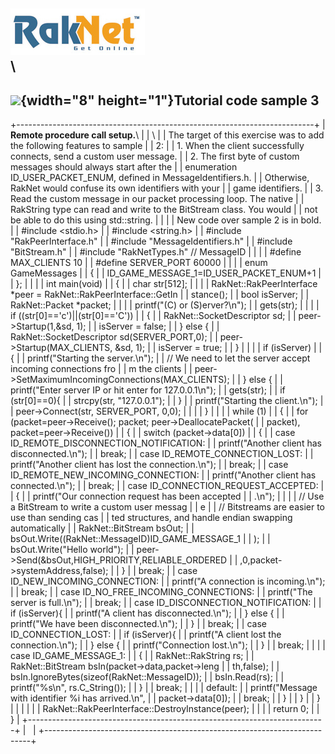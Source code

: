 ![Oculus VR, Inc.](RakNetLogo.jpg)\
\
  -----------------------------------------------------------------
  **![](spacer.gif){width="8" height="1"}Tutorial code sample 3**
  -----------------------------------------------------------------

+--------------------------------------------------------------------------+
| **Remote procedure call setup.**\                                        |
| \                                                                        |
| The target of this exercise was to add the following features to sample  |
| 2:                                                                       |
| 1.  When the client successfully connects, send a custom user message.   |
| 2.  The first byte of custom messages should always start after the      |
|     enumeration ID\_USER\_PACKET\_ENUM, defined in MessageIdentifiers.h. |
|     Otherwise, RakNet would confuse its own identifiers with your        |
|     game identifiers.                                                    |
| 3.  Read the custom message in our packet processing loop. The native    |
|     RakString type can read and write to the BitStream class. You would  |
|     not be able to do this using std::string.                            |
|                                                                          |
| New code over sample 2 is in bold.                                       |
|     #include <stdio.h>                                                   |
|     #include <string.h>                                                  |
|     #include "RakPeerInterface.h"                                        |
|     #include "MessageIdentifiers.h"                                      |
|     #include "BitStream.h"                                               |
|     #include "RakNetTypes.h"  // MessageID                               |
|                                                                          |
|     #define MAX_CLIENTS 10                                               |
|     #define SERVER_PORT 60000                                            |
|                                                                          |
|     enum GameMessages                                                    |
|     {                                                                    |
|         ID_GAME_MESSAGE_1=ID_USER_PACKET_ENUM+1                          |
|     };                                                                   |
|                                                                          |
|     int main(void)                                                       |
|     {                                                                    |
|         char str[512];                                                   |
|                                                                          |
|         RakNet::RakPeerInterface *peer = RakNet::RakPeerInterface::GetIn |
| stance();                                                                |
|         bool isServer;                                                   |
|         RakNet::Packet *packet;                                          |
|                                                                          |
|         printf("(C) or (S)erver?\n");                                    |
|         gets(str);                                                       |
|                                                                          |
|         if ((str[0]=='c')||(str[0]=='C'))                                |
|         {                                                                |
|             RakNet::SocketDescriptor sd;                                 |
|             peer->Startup(1,&sd, 1);                                     |
|             isServer = false;                                            |
|         } else {                                                         |
|             RakNet::SocketDescriptor sd(SERVER_PORT,0);                  |
|             peer->Startup(MAX_CLIENTS, &sd, 1);                          |
|             isServer = true;                                             |
|         }                                                                |
|                                                                          |
|         if (isServer)                                                    |
|         {                                                                |
|             printf("Starting the server.\n");                            |
|             // We need to let the server accept incoming connections fro |
| m the clients                                                            |
|             peer->SetMaximumIncomingConnections(MAX_CLIENTS);            |
|         } else {                                                         |
|             printf("Enter server IP or hit enter for 127.0.0.1\n");      |
|             gets(str);                                                   |
|             if (str[0]==0){                                              |
|                 strcpy(str, "127.0.0.1");                                |
|             }                                                            |
|             printf("Starting the client.\n");                            |
|             peer->Connect(str, SERVER_PORT, 0,0);                        |
|                                                                          |
|         }                                                                |
|                                                                          |
|         while (1)                                                        |
|         {                                                                |
|             for (packet=peer->Receive(); packet; peer->DeallocatePacket( |
| packet), packet=peer->Receive())                                         |
|             {                                                            |
|                 switch (packet->data[0])                                 |
|                 {                                                        |
|                 case ID_REMOTE_DISCONNECTION_NOTIFICATION:               |
|                     printf("Another client has disconnected.\n");        |
|                     break;                                               |
|                 case ID_REMOTE_CONNECTION_LOST:                          |
|                     printf("Another client has lost the connection.\n"); |
|                     break;                                               |
|                 case ID_REMOTE_NEW_INCOMING_CONNECTION:                  |
|                     printf("Another client has connected.\n");           |
|                     break;                                               |
|                 case ID_CONNECTION_REQUEST_ACCEPTED:                     |
|                     {                                                    |
|                         printf("Our connection request has been accepted |
| .\n");                                                                   |
|                                                                          |
|                         // Use a BitStream to write a custom user messag |
| e                                                                        |
|                         // Bitstreams are easier to use than sending cas |
| ted structures, and handle endian swapping automatically                 |
|                         RakNet::BitStream bsOut;                         |
|                         bsOut.Write((RakNet::MessageID)ID_GAME_MESSAGE_1 |
| );                                                                       |
|                         bsOut.Write("Hello world");                      |
|                         peer->Send(&bsOut,HIGH_PRIORITY,RELIABLE_ORDERED |
| ,0,packet->systemAddress,false);                                         |
|                     }                                                    |
|                     break;                                               |
|                 case ID_NEW_INCOMING_CONNECTION:                         |
|                     printf("A connection is incoming.\n");               |
|                     break;                                               |
|                 case ID_NO_FREE_INCOMING_CONNECTIONS:                    |
|                     printf("The server is full.\n");                     |
|                     break;                                               |
|                 case ID_DISCONNECTION_NOTIFICATION:                      |
|                     if (isServer){                                       |
|                         printf("A client has disconnected.\n");          |
|                     } else {                                             |
|                         printf("We have been disconnected.\n");          |
|                     }                                                    |
|                     break;                                               |
|                 case ID_CONNECTION_LOST:                                 |
|                     if (isServer){                                       |
|                         printf("A client lost the connection.\n");       |
|                     } else {                                             |
|                         printf("Connection lost.\n");                    |
|                     }                                                    |
|                     break;                                               |
|                                                                          |
|                 case ID_GAME_MESSAGE_1:                                  |
|                     {                                                    |
|                         RakNet::RakString rs;                            |
|                         RakNet::BitStream bsIn(packet->data,packet->leng |
| th,false);                                                               |
|                         bsIn.IgnoreBytes(sizeof(RakNet::MessageID));     |
|                         bsIn.Read(rs);                                   |
|                         printf("%s\n", rs.C_String());                   |
|                     }                                                    |
|                     break;                                               |
|                                                                          |
|                 default:                                                 |
|                     printf("Message with identifier %i has arrived.\n",  |
| packet->data[0]);                                                        |
|                     break;                                               |
|                 }                                                        |
|             }                                                            |
|         }                                                                |
|                                                                          |
|                                                                          |
|         RakNet::RakPeerInterface::DestroyInstance(peer);                 |
|                                                                          |
|         return 0;                                                        |
|     }                                                                    |
+--------------------------------------------------------------------------+
|                                                                          |
+--------------------------------------------------------------------------+


